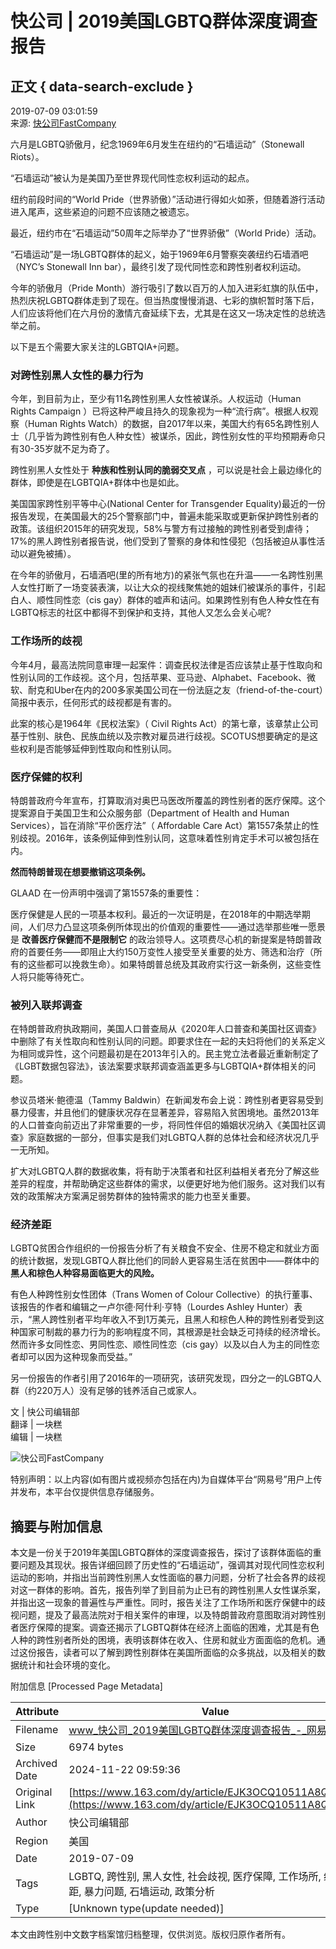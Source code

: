 # 快公司 | 2019美国LGBTQ群体深度调查报告

## 正文 { data-search-exclude }


2019-07-09 03:01:59  
来源: [快公司FastCompany](https://www.163.com/dy/media/T1472180282695.html)  

六月是LGBTQ骄傲月，纪念1969年6月发生在纽约的“石墙运动”（Stonewall Riots）。

“石墙运动”被认为是美国乃至世界现代同性恋权利运动的起点。

纽约前段时间的“World Pride（世界骄傲）”活动进行得如火如荼，但随着游行活动进入尾声，这些紧迫的问题不应该随之被遗忘。

最近，纽约市在“石墙运动”50周年之际举办了“世界骄傲”（World Pride）活动。

“石墙运动”是一场LGBTQ群体的起义，始于1969年6月警察突袭纽约石墙酒吧（NYC’s Stonewall Inn bar），最终引发了现代同性恋和跨性别者权利运动。

今年的骄傲月（Pride Month）游行吸引了数以百万的人加入进彩虹旗的队伍中，热烈庆祝LGBTQ群体走到了现在。但当热度慢慢消退、七彩的旗帜暂时落下后，人们应该将他们在六月份的激情亢奋延续下去，尤其是在这又一场决定性的总统选举之前。

以下是五个需要大家关注的LGBTQIA+问题。

### 对跨性别黑人女性的暴力行为

今年，到目前为止，至少有11名跨性别黑人女性被谋杀。人权运动（Human Rights Campaign ）已将这种严峻且持久的现象视为一种“流行病”。根据人权观察（Human Rights Watch）的数据，自2017年以来，美国大约有65名跨性别人士（几乎皆为跨性别有色人种女性）被谋杀，因此，跨性别女性的平均预期寿命只有30-35岁就不足为奇了。

跨性别黑人女性处于 **种族和性别认同的脆弱交叉点** ，可以说是社会上最边缘化的群体，即使是在LGBTQIA+群体中也是如此。

美国国家跨性别平等中心(National Center for Transgender Equality)最近的一份报告发现，在美国最大的25个警察部门中，普遍未能采取或更新保护跨性别者的政策。该组织2015年的研究发现，58%与警方有过接触的跨性别者受到虐待；17%的黑人跨性别者报告说，他们受到了警察的身体和性侵犯（包括被迫从事性活动以避免被捕）。

在今年的骄傲月，石墙酒吧(里的所有地方)的紧张气氛也在升温——一名跨性别黑人女性打断了一场变装表演，以让大众的视线聚焦她的姐妹们被谋杀的事件，引起白人、顺性同性恋（cis gay）群体的嘘声和诘问。如果跨性别有色人种女性在有LGBTQ标志的社区中都得不到保护和支持，其他人又怎么会关心呢?

### 工作场所的歧视

今年4月，最高法院同意审理一起案件：调查民权法律是否应该禁止基于性取向和性别认同的工作歧视。这个月，包括苹果、亚马逊、Alphabet、Facebook、微软、耐克和Uber在内的200多家美国公司在一份法庭之友（friend-of-the-court）简报中表示，任何形式的歧视都是有害的。

此案的核心是1964年《民权法案》（ Civil Rights Act）的第七章，该章禁止公司基于性别、肤色、民族血统以及宗教对雇员进行歧视。SCOTUS想要确定的是这些权利是否能够延伸到性取向和性别认同。

### 医疗保健的权利

特朗普政府今年宣布，打算取消对奥巴马医改所覆盖的跨性别者的医疗保障。这个提案源自于美国卫生和公众服务部（Department of Health and Human Services），旨在消除“平价医疗法”（ Affordable Care Act）第1557条禁止的性别歧视。2016年，该条例延伸到性别认同，这意味着性别肯定手术可以被包括在内。

**然而特朗普现在想要撤销这项条例。**

GLAAD 在一份声明中强调了第1557条的重要性：

医疗保健是人民的一项基本权利。最近的一次证明是，在2018年的中期选举期间，人们尽力凸显这项条例所体现出的价值观的重要性——通过选举那些唯一愿景是 **改善医疗保健而不是限制它** 的政治领导人。这项费尽心机的新提案是特朗普政府的首要任务——即阻止大约150万变性人接受至关重要的处方、筛选和治疗（所有的这些都可以挽救生命）。如果特朗普总统及其政府实行这一新条例，这些变性人将只能等待死亡。

### 被列入联邦调查

在特朗普政府执政期间，美国人口普查局从《2020年人口普查和美国社区调查》中删除了有关性取向和性别认同的问题。即要求住在一起的夫妇将他们的关系定义为相同或异性，这个问题最初是在2013年引入的。民主党立法者最近重新制定了《LGBT数据包容法》，该法案要求联邦调查涵盖更多与LGBTQIA+群体相关的问题。

参议员塔米·鲍德温（Tammy Baldwin）在新闻发布会上说：跨性别者更容易受到暴力侵害，并且他们的健康状况存在显著差异，容易陷入贫困境地。虽然2013年的人口普查向前迈出了非常重要的一步，将同性伴侣的婚姻状况纳入《美国社区调查》家庭数据的一部分，但事实是我们对LGBTQ人群的总体社会和经济状况几乎一无所知。

扩大对LGBTQ人群的数据收集，将有助于决策者和社区利益相关者充分了解这些差异的程度，并帮助确定这些群体的需求，以便更好地为他们服务。这对我们以有效的政策解决方案满足弱势群体的独特需求的能力也至关重要。

### 经济差距

LGBTQ贫困合作组织的一份报告分析了有关粮食不安全、住房不稳定和就业方面的统计数据，发现LGBTQ人群比他们的同龄人更容易生活在贫困中——群体中的 **黑人和棕色人种容易面临更大的风险。**

有色人种跨性别女性团体（Trans Women of Colour Collective）的执行董事、该报告的作者和编辑之一卢尔德·阿什利·亨特（Lourdes Ashley Hunter）表示，“黑人跨性别者平均年收入不到1万美元，且黑人和棕色人种的跨性别者受到这种国家可制裁的暴力行为的影响程度不同，其根源是社会缺乏可持续的经济增长。然而许多女同性恋、男同性恋、顺性同性恋（cis gay）以及以白人为主的同性恋者却可以因为这种现象而受益。”

另一份报告的作者引用了2016年的一项研究，该研究发现，四分之一的LGBTQ人群（约220万人）没有足够的钱养活自己或家人。

文 | 快公司编辑部  
翻译 | 一块糕  
编辑 | 一块糕  

![快公司FastCompany](https://nimg.ws.126.net/?url=http://dingyue.ws.126.net/8XLO3MfyIJjnCOHbz1sXU01uXLB=aKZDY17xqml32GtLQ1472180282313.jpg&thumbnail=160y160&quality=80&type=jpg)

特别声明：以上内容(如有图片或视频亦包括在内)为自媒体平台“网易号”用户上传并发布，本平台仅提供信息存储服务。

## 摘要与附加信息

<!-- tcd_abstract -->
本文是一份关于2019年美国LGBTQ群体的深度调查报告，探讨了该群体面临的重要问题及其现状。报告详细回顾了历史性的“石墙运动”，强调其对现代同性恋权利运动的影响，并指出当前跨性别黑人女性面临的暴力问题，分析了社会各界的歧视对这一群体的影响。首先，报告列举了到目前为止已有的跨性别黑人女性谋杀案，并指出这一现象的普遍性与严重性。同时，报告关注了工作场所和医疗保健中的歧视问题，提及了最高法院对于相关案件的审理，以及特朗普政府意图取消对跨性别者医疗保障的提案。调查还揭示了LGBTQ群体在经济上面临的困难，尤其是有色人种的跨性别者所处的困境，表明该群体在收入、住房和就业方面面临的危机。通过这份报告，读者可以了解到跨性别群体在美国所面临的众多挑战，以及相关的数据统计和社会环境的变化。
<!-- tcd_abstract_end -->

附加信息 [Processed Page Metadata]

| Attribute       | Value                                  |
|-----------------|----------------------------------------|
| Filename        | www_快公司_2019美国LGBTQ群体深度调查报告_-_网易.md                             |
| Size            | 6974 bytes                           |
| Archived Date   | 2024-11-22 09:59:36                             |
| Original Link   | [https://www.163.com/dy/article/EJK3OCQ10511A8QV.html](https://www.163.com/dy/article/EJK3OCQ10511A8QV.html)                       |
| Author          | 快公司编辑部                               |
| Region          | 美国                               |
| Date            | 2019-07-09                                 |
| Tags            | LGBTQ, 跨性别, 黑人女性, 社会歧视, 医疗保障, 工作场所, 经济差距, 暴力问题, 石墙运动, 政策分析                                 |
| Type            | [Unknown type(update needed)]                                 |
<!-- tcd_table_end -->

本文由跨性别中文数字档案馆归档整理，仅供浏览。版权归原作者所有。
